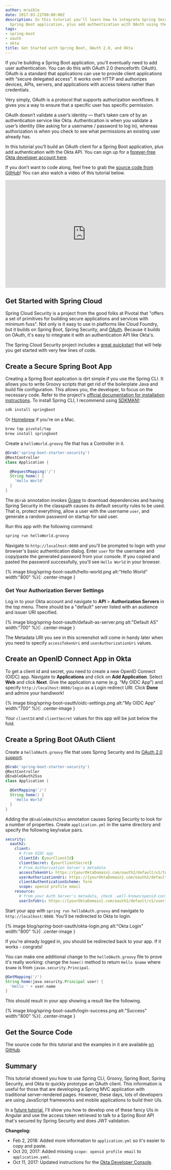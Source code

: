 ```yaml
---
author: mraible
date: 2017-03-21T00:00:00Z
description: In this tutorial you’ll learn how to integrate Spring Security into a
  Spring Boot application, plus add authentication with OAuth using the Okta API.
tags:
- spring-boot
- oauth
- okta
title: Get Started with Spring Boot, OAuth 2.0, and Okta
---
```


If you’re building a Spring Boot application, you’ll eventually need to add user authentication. You can do this with OAuth 2.0 (henceforth: OAuth). OAuth is a standard that applications can use to provide client applications with “secure delegated access”. It works over HTTP and authorizes devices, APIs, servers, and applications with access tokens rather than credentials.

Very simply, OAuth is a protocol that supports authorization workflows. It gives you a way to ensure that a specific user has specific permission.

OAuth doesn’t validate a user’s identity — that’s taken care of by an authentication service like Okta. Authentication is when you validate a user’s identity (like asking for a username / password to log in), whereas authorization is when you check to see what permissions an existing user already has.

In this tutorial you’ll build an OAuth client for a Spring Boot application, plus add authentication with the Okta API. You can sign up for a [forever-free Okta developer account here](https://developer.okta.com/signup/).

If you don’t want to code along, feel free to grab the [source code from GitHub](https://github.com/oktadeveloper/okta-spring-boot-oauth-example)! You can also watch a video of this tutorial below.

<div style="text-align: center">
<iframe width="600" height="338" style="max-width: 100%" src="https://www.youtube.com/embed/TaZqDrwBWwA" frameborder="0" allow="autoplay; encrypted-media" allowfullscreen></iframe>
</div>

## Get Started with Spring Cloud

Spring Cloud Security is a project from the good folks at Pivotal that "offers a set of primitives for building secure applications and services with minimum fuss". Not only is it easy to use in platforms like Cloud Foundry, but it builds on Spring Boot, Spring Security, and [OAuth](https://www.oauth.com/). Because it builds on OAuth, it's easy to integrate it with an authentication API like Okta's.

The Spring Cloud Security project includes a [great quickstart](https://github.com/spring-cloud/spring-cloud-security/blob/master/docs/src/main/asciidoc/quickstart.adoc) that will help you get started with very few lines of code.

## Create a Secure Spring Boot App

Creating a Spring Boot application is dirt simple if you use the Spring CLI. It allows you to write Groovy scripts that get rid of the boilerplate Java and build file configuration. This allows you, the developer, to focus on the necessary code. Refer to the project's [official documentation for installation instructions](https://docs.spring.io/spring-boot/docs/current/reference/html/getting-started-installing-spring-boot.html#getting-started-installing-the-cli). To install Spring CLI, I recommend using [SDKMAN!](https://docs.spring.io/spring-boot/docs/current/reference/html/getting-started-installing-spring-boot.html#getting-started-sdkman-cli-installation):

```bash
sdk install springboot
```

Or [Homebrew](https://docs.spring.io/spring-boot/docs/current/reference/html/getting-started-installing-spring-boot.html#getting-started-homebrew-cli-installation) if you're on a Mac.

```bash
brew tap pivotal/tap
brew install springboot
```

Create a `helloWorld.groovy` file that has a Controller in it.

```groovy
@Grab('spring-boot-starter-security')
@RestController
class Application {

  @RequestMapping('/')
  String home() {
    'Hello World'
  }
}
```

The `@Grab` annotation invokes [Grape](http://docs.groovy-lang.org/latest/html/documentation/grape.html) to download dependencies and having Spring Security in the classpath causes its default security rules to be used. That is, protect everything, allow a user with the username `user`, and generate a random password on startup for said user.

Run this app with the following command:

```bash
spring run helloWorld.groovy
```

Navigate to `http://localhost:8080` and you'll be prompted to login with your browser's basic authentication dialog. Enter `user` for the username and copy/paste the generated password from your console. If you copied and pasted the password successfully, you'll see `Hello World` in your browser.

{% image blog/spring-boot-oauth/hello-world.png alt:"Hello World" width:"800" %}{: .center-image }

### Get Your Authorization Server Settings

Log in to your Okta account and navigate to **API** > **Authorization Servers** in the top menu. There should be a "default" server listed with an audience and issuer URI specified.

{% image blog/spring-boot-oauth/default-as-server.png alt:"Default AS" width:"700" %}{: .center-image }

The Metadata URI you see in this screenshot will come in handy later when you need to specify `accessTokenUri` and `userAuthorizationUri` values.

## Create an OpenID Connect App in Okta

To get a client id and secret, you need to create a new OpenID Connect (OIDC) app. Navigate to **Applications** and click on **Add Application**. Select **Web** and click **Next**. Give the application a name (e.g. “My OIDC App”) and specify `http://localhost:8080/login` as a Login redirect URI. Click **Done** and admire your handiwork!

{% image blog/spring-boot-oauth/oidc-settings.png alt:"My OIDC App" width:"700" %}{: .center-image }

Your `clientId` and `clientSecret` values for this app will be just below the fold.

## Create a Spring Boot OAuth Client

Create a `helloOAuth.groovy` file that uses Spring Security and its [OAuth 2.0 support](https://spring.io/guides/tutorials/spring-boot-oauth2/).

```groovy
@Grab('spring-boot-starter-security')
@RestController
@EnableOAuth2Sso
class Application {

  @GetMapping('/')
  String home() {
    'Hello World'
  }
}
```

Adding the `@EnableOAuth2Sso` annotation causes Spring Security to look for a number of properties. Create `application.yml` in the same directory and specify the following key/value pairs.

```yaml
security:
  oauth2:
    client:
      # From OIDC app
      clientId: {yourClientId}
      clientSecret: {yourClientSecret}
      # From Authorization Server's metadata
      accessTokenUri: https://{yourOktaDomain}.com/oauth2/default/v1/token	
      userAuthorizationUri: https://{yourOktaDomain}.com/oauth2/default/v1/authorize 
      clientAuthenticationScheme: form
      scope: openid profile email
    resource:
      # from your Auth Server's metadata, check .well-known/openid-configuration if not in .well-known/oauth-authorization-server
      userInfoUri: https://{yourOktaDomain}.com/oauth2/default/v1/userinfo
```

Start your app with `spring run helloOAuth.groovy` and navigate to `http://localhost:8080`. You'll be redirected to Okta to login. 

{% image blog/spring-boot-oauth/okta-login.png alt:"Okta Login" width:"800" %}{: .center-image }

If you're already logged in, you should be redirected back to your app. If it works - congrats!

You can make one additional change to the `helloOAuth.groovy` file to prove it's really working: change the `home()` method to return `Hello $name` where `$name` is from `javax.security.Principal`.

```groovy
@GetMapping('/')
String home(java.security.Principal user) {
  'Hello ' + user.name
}
```

This should result in your app showing a result like the following.

{% image blog/spring-boot-oauth/login-success.png alt:"Success" width:"800" %}{: .center-image }

## Get the Source Code

The source code for this tutorial and the examples in it are available [on GitHub](https://github.com/oktadeveloper/okta-spring-boot-oauth-example).

## Summary

This tutorial showed you how to use Spring CLI, Groovy, Spring Boot, Spring Security, and Okta to quickly prototype an OAuth client. This information is useful for those that are developing a Spring MVC application with traditional server-rendered pages. However, these days, lots of developers are using JavaScript frameworks and mobile applications to build their UIs.

In a [future tutorial](/blog/2017/09/19/build-a-secure-notes-application-with-kotlin-typescript-and-okta), I'll show you how to develop one of these fancy UIs in Angular and use the access token retrieved to talk to a Spring Boot API that's secured by Spring Security and does JWT validation.

**Changelog:**

* Feb 2, 2018: Added more information to `application.yml` so it's easier to copy and paste.
* Oct 20, 2017: Added missing `scope: openid profile email` to `application.yaml`. 
* Oct 11, 2017: Updated instructions for the [Okta Developer Console](/blog/2017/09/25/all-new-developer-console).



